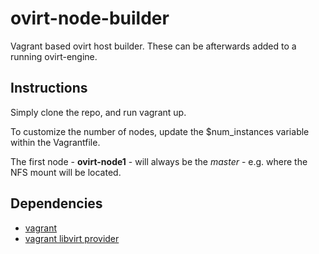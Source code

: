 # ovirt-node-builder
Vagrant based ovirt host builder. These can be afterwards added to a running
ovirt-engine.

## Instructions
Simply clone the repo, and run vagrant up.

To customize the number of nodes, update the $num_instances variable within the
Vagrantfile.

The first node - **ovirt-node1** - will always be the *master* - e.g. where the
NFS mount will be located.

## Dependencies
* [vagrant](https://www.vagrantup.com/)
* [vagrant libvirt provider](https://github.com/vagrant-libvirt/vagrant-libvirt)
